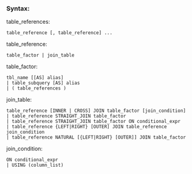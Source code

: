 
### Syntax:  



table_references:  

    table_reference [, table_reference] ...
 

table_reference:  

    table_factor | join_table

 

table_factor:  

    tbl_name [[AS] alias] 
    | table_subquery [AS] alias
    | ( table_references )

 

join_table:  

    table_reference [INNER | CROSS] JOIN table_factor [join_condition]
    | table_reference STRAIGHT_JOIN table_factor
    | table_reference STRAIGHT_JOIN table_factor ON conditional_expr
    | table_reference {LEFT|RIGHT} [OUTER] JOIN table_reference join_condition
    | table_reference NATURAL [{LEFT|RIGHT} [OUTER]] JOIN table_factor

 

join_condition:  

    ON conditional_expr
    | USING (column_list)
